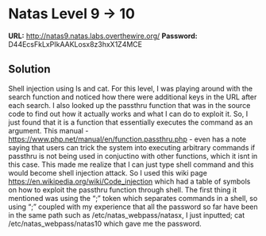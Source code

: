 # Natas Level 9 -> 10

**URL:** http://natas9.natas.labs.overthewire.org/
**Password:** D44EcsFkLxPIkAAKLosx8z3hxX1Z4MCE

## Solution

Shell injection using ls and cat. For this level, I was playing around with the search function and noticed how there were additional keys in the URL after each search. I also looked up the passthru function that was in the source code to find out how it actually works and what I can do to exploit it. So, I just found that it is a function that essentially executes the command as an argument. This manual - https://www.php.net/manual/en/function.passthru.php - even has a note saying that users can trick the system into executing arbitrary commands if passthru is not being used in conjuctino with other functions, which it isnt in this case. This made me realize that I can just type shell command and this would become shell injection attack. So I used this wiki page https://en.wikipedia.org/wiki/Code_injection which had a table of symbols on how to exploit the passthru function through shell. The first thing it mentioned was using the “;” token which separates commands in a shell, so using “;” coupled with my experience that all the password so far have been in the same path such as /etc/natas_webpass/natasx, I just inputted; cat /etc/natas_webpass/natas10 which gave me the password. 

 
